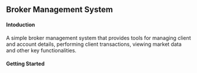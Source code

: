 ## Broker Management System
#### Intoduction
A simple broker management system that provides tools for managing client and account details, performing client transactions, viewing market data and other key functionalities.
#### Getting Started

